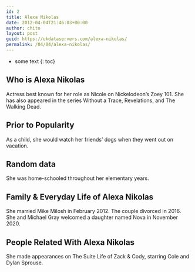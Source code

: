 ```yaml
---
id: 2
title: Alexa Nikolas
date: 2012-04-04T21:46:03+00:00
author: chito
layout: post
guid: https://ukdataservers.com/alexa-nikolas/
permalink: /04/04/alexa-nikolas/
---
```


* some text
{: toc}


## Who is  Alexa Nikolas



Actress best known for her role as Nicole on Nickelodeon&#8217;s Zoey 101. She has also appeared in the series Without a Trace, Revelations, and The Walking Dead. 

      
      
      
## Prior to Popularity 



As a child, she would watch her friends&#8217; dogs when they went out on vacation. 

      
      
      
## Random data 



She was home-schooled throughout her elementary years. 

      
      
      
## Family & Everyday Life of Alexa Nikolas



She married Mike Milosh in February 2012. The couple divorced in 2016. She and Michael Gray welcomed a daughter named Nova in November 2020.

      
      
      
## People Related With  Alexa Nikolas



She made appearances on The Suite Life of Zack & Cody, starring Cole and Dylan Sprouse. 

      
    
  



    
    
  
